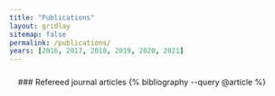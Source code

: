 ```yaml
---
title: "Publications"
layout: gridlay
sitemap: false
permalink: /publications/
years: [2016, 2017, 2018, 2019, 2020, 2021]
---
```


<style>
.jumbotron{
    padding:3%;
    padding-bottom:10px;
    padding-top:10px;
    margin-top:10px;
    margin-bottom:30px;
}
</style>
<!--
<div class="jumbotron">
### Preprints
{% bibliography --query @unpublished %}
</div>
//-->

<div class="jumbotron">
### Refereed journal articles
{% bibliography --query @article %}
</div>

<!--
<div class="jumbotron">
### Refereed conference proceedings
{% bibliography --query @inproceedings %}
</div>
//-->

